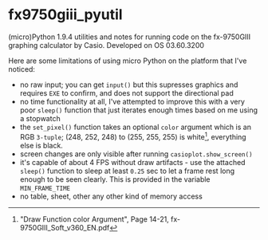 # fx9750giii_pyutil
(micro)Python 1.9.4 utilities and notes for running code on the fx-9750GIII graphing calculator by Casio.
Developed on OS 03.60.3200

Here are some limitations of using micro Python on the platform that I've noticed:
- no raw input; you can get `input()` but this supresses graphics and requires `EXE` to confirm, and does not support the directional pad
- no time functionality at all, I've attempted to improve this with a very poor `sleep()` function that just iterates enough times based on me using a stopwatch
- the `set_pixel()` function takes an optional `color` argument which is an RGB `3-tuple`; (248, 252, 248) to (255, 255, 255) is white[^1], everything else is black.
- screen changes are only visible after running `casioplot.show_screen()`
- it's capable of about 4 FPS without draw artifacts - use the attached `sleep()` function to sleep at least `0.25` sec to let a frame rest long enough to be seen clearly. This is provided in the variable `MIN_FRAME_TIME`
- no table, sheet, other any other kind of memory access

[^1]: "Draw Function color Argument", Page 14-21, fx-9750GIII_Soft_v360_EN.pdf
